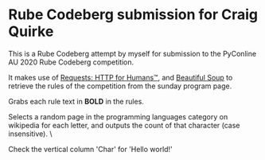 # Rube Codeberg submission for Craig Quirke

This is a Rube Codeberg attempt by myself for submission to the PyConline AU 2020 Rube Codeberg competition.

It makes use of [Requests: HTTP for Humans™](https://requests.readthedocs.io/en/master/), and [Beautiful Soup](https://www.crummy.com/software/BeautifulSoup/bs4/doc/) to retrieve the rules of the competition from the sunday program page.

Grabs each rule text in  **BOLD** in the rules.

Selects a random page in the programming languages category on wikipedia for each letter, and outputs the count of that character (case insensitive). \

Check the vertical column 'Char' for 'Hello world!'

